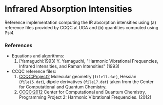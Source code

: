 Infrared Absorption Intensities
===============================

Reference implementation computing the IR absorption intensities using (a)
reference files provided by CCQC at UGA and (b) quantities computed using Psi4.

### References
- Equations and algorithms: 
    1. [Yamaguchi:1993] Y. Yamaguchi, "Harmonic Vibrational Frequencies, Infrared Intensities, and Raman Intensities" (1993)
- CCQC reference files:
    1. [CCQC:Project2](https://www.ccqc.uga.edu/summer/secondproject.php) Molecular geometry (`file11.dat`), Hessian (`file15.dat`), dipole derivatives (`file17.dat`) taken from the Center for Computational and Quantum Chemistry.
    2. [CCQC:2012](ccqc-files/Project2.pdf) Center for Computational and Quantum Chemistry, Programming Project 2: Harmonic Vibrational Frequencies. (2012)

